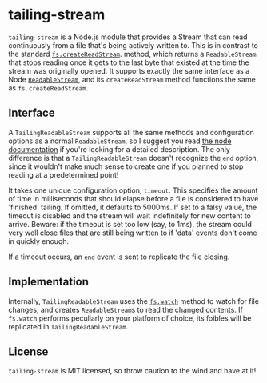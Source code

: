 # tailing-stream #
`tailing-stream` is a Node.js module that provides a Stream that can read
continuously from a file that's being actively written to. This is in contrast
to the standard
[`fs.createReadStream`](http://nodejs.org/api/fs.html#fs_fs_createreadstream_path_options).
method, which returns a `ReadableStream` that stops reading once it gets to the
last byte that existed at the time the stream was originally opened. It supports
exactly the same interface as a Node
[`ReadableStream`](http://nodejs.org/api/stream.html#stream_readable_stream), and
its `createReadStream` method functions the same as `fs.createReadStream`.

## Interface ##
A `TailingReadableStream` supports all the same methods and configuration
options as a normal `ReadableStream`, so I suggest you read
[the node documentation](http://nodejs.org/api/stream.html#stream_readable_stream) if you're
looking for a detailed description. The only difference is that a
`TailingReadableStream` doesn't recognize the `end` option, since it wouldn't
make much sense to create one if you planned to stop reading at a predetermined
point!

It takes one unique configuration option, `timeout`. This specifies the amount
of time in milliseconds that should elapse before a file is considered to have
'finished' tailing. If omitted, it defaults to 5000ms. If set to a falsy value,
the timeout is disabled and the stream will wait indefinitely for new content to
arrive. Beware: if the timeout is set too low (say, to 1ms), the stream could
very well close files that are still being written to if 'data' events don't
come in quickly enough.

If a timeout occurs, an `end` event is sent to replicate the file closing.

## Implementation ##
Internally, `TailingReadableStream` uses the
[`fs.watch`](http://nodejs.org/api/fs.html#fs_fs_watch_filename_options_listener)
method to watch for file changes, and creates `ReadableStream`s to read the
changed contents. If `fs.watch` performs peculiarly on your platform of choice,
its foibles will be replicated in `TailingReadableStream`.

## License ##
`tailing-stream` is MIT licensed, so throw caution to the wind and have at it!
